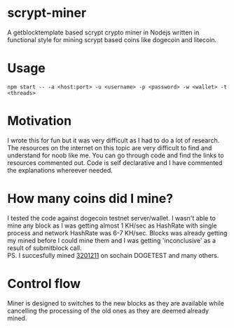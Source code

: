 # scrypt-miner  
A getblocktemplate based scrypt crypto miner in Nodejs written in functional style for mining scrypt based coins like dogecoin and litecoin.  

# Usage  
`npm start -- -a <host:port> -u <username> -p <password> -w <wallet> -t <threads>`  

# Motivation  
I wrote this for fun but it was very difficult as I had to do a lot of research. The resources on the internet on this topic are very difficult to find and understand for noob like me. You can go through code and find the links to resources commented out. Code is self declarative and I have commented the explanations whereever needed.  

# How many coins did I mine?  
I tested the code against dogecoin testnet server/wallet. I wasn't able to mine any block as I was getting almost 1 KH/sec as HashRate with single process and network HashRate was 6-7 KH/sec. Blocks was already getting my mined before I could mine them and I was getting 'inconclusive' as a result of submitblock call.  
PS. I succesfully mined [3201211](https://chain.so/block/DOGETEST/3201211) on sochain DOGETEST and many others.  

# Control flow  
Miner is designed to switches to the new blocks as they are available while cancelling the processing of the old ones as they are deemed already mined.